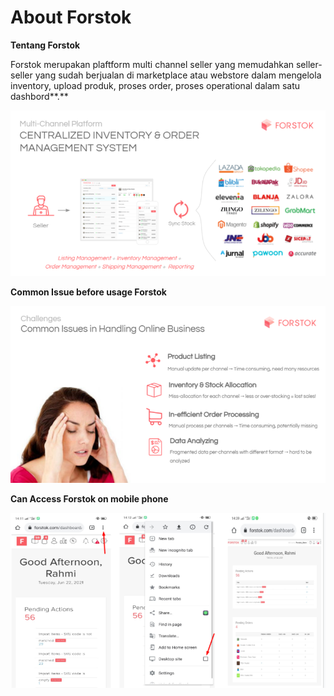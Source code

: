 # About Forstok

**Tentang Forstok**

Forstok merupakan plaftform multi channel seller yang memudahkan seller-seller yang sudah berjualan di marketplace atau webstore dalam mengelola inventory, upload produk, proses order, proses operational dalam satu dashbord**.**

![](../../.gitbook/assets/image%20%28379%29.png)

**Common Issue before usage Forstok**

![](../../.gitbook/assets/image%20%28381%29.png)

**Can Access Forstok on mobile phone**

![](../../.gitbook/assets/image%20%28383%29.png)

